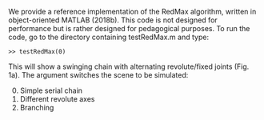 We provide a reference implementation of the RedMax algorithm, written in object-oriented MATLAB (2018b). This code is not designed for performance but is rather designed for pedagogical purposes. To run the code, go to the directory containing testRedMax.m and type:

```
>> testRedMax(0)
```
This will show a swinging chain with alternating revolute/fixed joints (Fig. 1a). The argument switches the scene to be simulated:

  0. Simple serial chain
  1. Different revolute axes
  2. Branching
